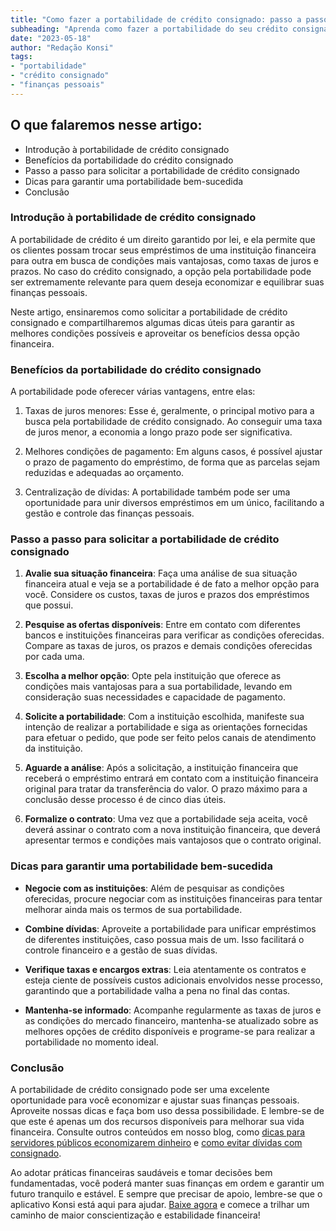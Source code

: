 ```yaml
---
title: "Como fazer a portabilidade de crédito consignado: passo a passo"
subheading: "Aprenda como fazer a portabilidade do seu crédito consignado e confira dicas para garantir as melhores condições."
date: "2023-05-18"
author: "Redação Konsi"
tags:
- "portabilidade"
- "crédito consignado"
- "finanças pessoais"
---
```


## O que falaremos nesse artigo:

* Introdução à portabilidade de crédito consignado
* Benefícios da portabilidade do crédito consignado
* Passo a passo para solicitar a portabilidade de crédito consignado
* Dicas para garantir uma portabilidade bem-sucedida
* Conclusão

### Introdução à portabilidade de crédito consignado

A portabilidade de crédito é um direito garantido por lei, e ela permite que os clientes possam trocar seus empréstimos de uma instituição financeira para outra em busca de condições mais vantajosas, como taxas de juros e prazos. No caso do crédito consignado, a opção pela portabilidade pode ser extremamente relevante para quem deseja economizar e equilibrar suas finanças pessoais.

Neste artigo, ensinaremos como solicitar a portabilidade de crédito consignado e compartilharemos algumas dicas úteis para garantir as melhores condições possíveis e aproveitar os benefícios dessa opção financeira.

### Benefícios da portabilidade do crédito consignado

A portabilidade pode oferecer várias vantagens, entre elas:

1. Taxas de juros menores: Esse é, geralmente, o principal motivo para a busca pela portabilidade de crédito consignado. Ao conseguir uma taxa de juros menor, a economia a longo prazo pode ser significativa.

2. Melhores condições de pagamento: Em alguns casos, é possível ajustar o prazo de pagamento do empréstimo, de forma que as parcelas sejam reduzidas e adequadas ao orçamento.

3. Centralização de dívidas: A portabilidade também pode ser uma oportunidade para unir diversos empréstimos em um único, facilitando a gestão e controle das finanças pessoais.

### Passo a passo para solicitar a portabilidade de crédito consignado

1. **Avalie sua situação financeira**: Faça uma análise de sua situação financeira atual e veja se a portabilidade é de fato a melhor opção para você. Considere os custos, taxas de juros e prazos dos empréstimos que possui.

2. **Pesquise as ofertas disponíveis**: Entre em contato com diferentes bancos e instituições financeiras para verificar as condições oferecidas. Compare as taxas de juros, os prazos e demais condições oferecidas por cada uma.

3. **Escolha a melhor opção**: Opte pela instituição que oferece as condições mais vantajosas para a sua portabilidade, levando em consideração suas necessidades e capacidade de pagamento.

4. **Solicite a portabilidade**: Com a instituição escolhida, manifeste sua intenção de realizar a portabilidade e siga as orientações fornecidas para efetuar o pedido, que pode ser feito pelos canais de atendimento da instituição.

5. **Aguarde a análise**: Após a solicitação, a instituição financeira que receberá o empréstimo entrará em contato com a instituição financeira original para tratar da transferência do valor. O prazo máximo para a conclusão desse processo é de cinco dias úteis.

6. **Formalize o contrato**: Uma vez que a portabilidade seja aceita, você deverá assinar o contrato com a nova instituição financeira, que deverá apresentar termos e condições mais vantajosos que o contrato original.

### Dicas para garantir uma portabilidade bem-sucedida

* **Negocie com as instituições**: Além de pesquisar as condições oferecidas, procure negociar com as instituições financeiras para tentar melhorar ainda mais os termos de sua portabilidade.

* **Combine dívidas**: Aproveite a portabilidade para unificar empréstimos de diferentes instituições, caso possua mais de um. Isso facilitará o controle financeiro e a gestão de suas dívidas.

* **Verifique taxas e encargos extras**: Leia atentamente os contratos e esteja ciente de possíveis custos adicionais envolvidos nesse processo, garantindo que a portabilidade valha a pena no final das contas.

* **Mantenha-se informado**: Acompanhe regularmente as taxas de juros e as condições do mercado financeiro, mantenha-se atualizado sobre as melhores opções de crédito disponíveis e programe-se para realizar a portabilidade no momento ideal.

### Conclusão

A portabilidade de crédito consignado pode ser uma excelente oportunidade para você economizar e ajustar suas finanças pessoais. Aproveite nossas dicas e faça bom uso dessa possibilidade. E lembre-se de que este é apenas um dos recursos disponíveis para melhorar sua vida financeira. Consulte outros conteúdos em nosso blog, como [dicas para servidores públicos economizarem dinheiro](https://konsi.com.br/postagens/7-dicas-para-servidores-publicos-economizarem-dinheiro) e [como evitar dívidas com consignado](https://konsi.com.br/postagens/como-evitar-dividas-com-consignado).

Ao adotar práticas financeiras saudáveis e tomar decisões bem fundamentadas, você poderá manter suas finanças em ordem e garantir um futuro tranquilo e estável. E sempre que precisar de apoio, lembre-se que o aplicativo Konsi está aqui para ajudar. [Baixe agora](https://konsi.com.br/app) e comece a trilhar um caminho de maior conscientização e estabilidade financeira!